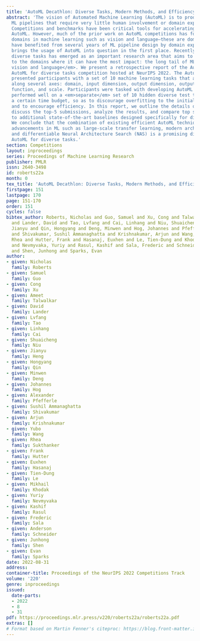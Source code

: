 ```yaml
---
title: 'AutoML Decathlon: Diverse Tasks, Modern Methods, and Efficiency at Scale'
abstract: 'The vision of Automated Machine Learning (AutoML) is to produce high performing
  ML pipelines that require very little human involvement or domain expertise to use.
  Competitions and benchmarks have been critical tools for accelerating progress in
  AutoML. However, much of the prior work on AutoML competitions has focused on well-studied
  domains in machine learning such as vision and language—these are domains which
  have benefited from several years of ML pipeline design by domain experts, which
  brings the usage of AutoML into question in the first place. Recently, AutoML for
  diverse tasks has emerged as an important research area that aims to bring AutoML
  to the domains where it can have the most impact: the long tail of ML tasks <em>beyond
  vision and language</em>. We present a retrospective report of the AutoML Decathlon—an
  AutoML for diverse tasks competition hosted at NeurIPS 2022. The AutoML Decathlon
  presented participants with a set of 10 machine learning tasks that are diverse
  along several axes: domain, input dimension, output dimension, output type, objective
  function, and scale. Participants were tasked with developing AutoML methods that
  performed well on a <em>separate</em> set of 10 hidden diverse test tasks within
  a certain time budget, so as to discourage overfitting to the initial set of tasks
  and to encourage efficiency. In this report, we outline the details of the competition,
  discuss the top-5 submissions, analyze the results, and compare top submissions
  to additional state-of-the-art baselines designed specifically for diverse tasks.
  We conclude that the combination of existing efficient AutoML techniques with modern
  advancements in ML such as large-scale transfer learning, modern architectures,
  and differentiable Neural Architecture Search (NAS) is a promising direction for
  AutoML for diverse tasks.'
section: Competitions
layout: inproceedings
series: Proceedings of Machine Learning Research
publisher: PMLR
issn: 2640-3498
id: roberts22a
month: 0
tex_title: 'AutoML Decathlon: Diverse Tasks, Modern Methods, and Efficiency at Scale'
firstpage: 151
lastpage: 170
page: 151-170
order: 151
cycles: false
bibtex_author: Roberts, Nicholas and Guo, Samuel and Xu, Cong and Talwalkar, Ameet
  and Lander, David and Tao, Lvfang and Cai, Linhang and Niu, Shuaicheng and Heng,
  Jianyu and Qin, Hongyang and Deng, Minwen and Hog, Johannes and Pfefferle, Alexander
  and Shivakumar, Sushil Ammanaghatta and Krishnakumar, Arjun and Wang, Yubo and Sukthanker,
  Rhea and Hutter, Frank and Hasanaj, Euxhen and Le, Tien-Dung and Khodak, Mikhail
  and Nevmyvaka, Yuriy and Rasul, Kashif and Sala, Frederic and Schneider, Anderson
  and Shen, Junhong and Sparks, Evan
author:
- given: Nicholas
  family: Roberts
- given: Samuel
  family: Guo
- given: Cong
  family: Xu
- given: Ameet
  family: Talwalkar
- given: David
  family: Lander
- given: Lvfang
  family: Tao
- given: Linhang
  family: Cai
- given: Shuaicheng
  family: Niu
- given: Jianyu
  family: Heng
- given: Hongyang
  family: Qin
- given: Minwen
  family: Deng
- given: Johannes
  family: Hog
- given: Alexander
  family: Pfefferle
- given: Sushil Ammanaghatta
  family: Shivakumar
- given: Arjun
  family: Krishnakumar
- given: Yubo
  family: Wang
- given: Rhea
  family: Sukthanker
- given: Frank
  family: Hutter
- given: Euxhen
  family: Hasanaj
- given: Tien-Dung
  family: Le
- given: Mikhail
  family: Khodak
- given: Yuriy
  family: Nevmyvaka
- given: Kashif
  family: Rasul
- given: Frederic
  family: Sala
- given: Anderson
  family: Schneider
- given: Junhong
  family: Shen
- given: Evan
  family: Sparks
date: 2022-08-31
address:
container-title: Proceedings of the NeurIPS 2022 Competitions Track
volume: '220'
genre: inproceedings
issued:
  date-parts:
  - 2022
  - 8
  - 31
pdf: https://proceedings.mlr.press/v220/roberts22a/roberts22a.pdf
extras: []
# Format based on Martin Fenner's citeproc: https://blog.front-matter.io/posts/citeproc-yaml-for-bibliographies/
---
```

